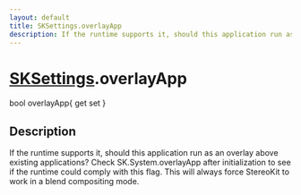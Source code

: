 ```yaml
---
layout: default
title: SKSettings.overlayApp
description: If the runtime supports it, should this application run as an overlay above existing applications? Check SK.System.overlayApp after initialization to see if the runtime could comply with this flag. This will always force StereoKit to work in a blend compositing mode.
---
```

# [SKSettings]({{site.url}}/Pages/StereoKit/SKSettings.html).overlayApp

<div class='signature' markdown='1'>
bool overlayApp{ get set }
</div>

## Description
If the runtime supports it, should this application run
as an overlay above existing applications? Check
SK.System.overlayApp after initialization to see if the runtime
could comply with this flag. This will always force StereoKit to
work in a blend compositing mode.

